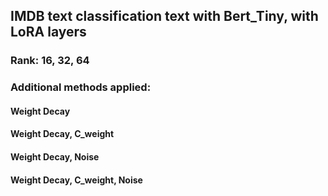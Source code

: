 ## IMDB text classification text with **Bert_Tiny**, with LoRA layers

### Rank: 16, 32, 64

### Additional methods applied:
#### Weight Decay
#### Weight Decay, C_weight
#### Weight Decay, Noise
#### Weight Decay, C_weight, Noise
